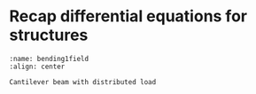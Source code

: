 # Recap differential equations for structures

```{figure} bending1field.svg
:name: bending1field
:align: center

Cantilever beam with distributed load
```